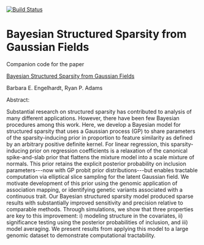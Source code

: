 [![Build Status](https://travis-ci.com/PrincetonUniversity/bssr.svg?token=gFm1C2iKiRpokJuZp7Ab&branch=master)](https://travis-ci.com/PrincetonUniversity/bssr)

# Bayesian Structured Sparsity from Gaussian Fields

Companion code for the paper

[Bayesian Structured Sparsity from Gaussian Fields](https://arxiv.org/abs/1407.2235)

Barbara E. Engelhardt, Ryan P. Adams

Abstract:

Substantial research on structured sparsity has contributed to analysis of many different applications.
However, there have been few Bayesian procedures among this work. Here, we develop a Bayesian model for structured sparsity
that uses a Gaussian process (GP) to share parameters of the sparsity-inducing prior in proportion to feature similarity as defined by an arbitrary positive definite kernel. For linear regression, this sparsity-inducing prior on regression coefficients is a relaxation of the canonical spike-and-slab prior that flattens the mixture model into a scale mixture of normals. This prior retains the explicit posterior probability on inclusion parameters---now with GP probit prior distributions---but enables tractable computation via elliptical slice sampling for the latent Gaussian field. We motivate development of this prior using the genomic application of association mapping, or identifying genetic variants associated with a continuous trait. Our Bayesian structured sparsity model produced sparse results with substantially improved sensitivity and precision relative to comparable methods. Through simulations, we show that three properties are key to this improvement: i) modeling structure in the covariates, ii) significance testing using the posterior probabilities of inclusion, and iii) model averaging. We present results from applying this model to a large genomic dataset to demonstrate computational tractability.
